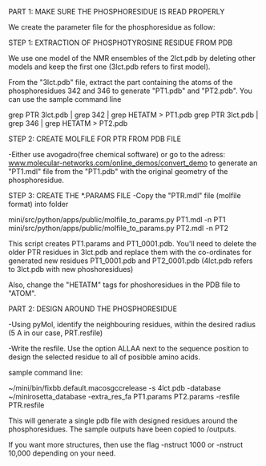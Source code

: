 PART 1: MAKE SURE THE PHOSPHORESIDUE IS READ PROPERLY

We create the parameter file for the phosphoresidue as follow:

STEP 1: EXTRACTION OF PHOSPHOTYROSINE RESIDUE FROM PDB

We use one model of the NMR ensembles of the 2lct.pdb by deleting other models and keep the first one (3lct.pdb refers to first model).

From the "3lct.pdb" file, extract the part containing the atoms of the phosphoresidues 342 and 346 to generate "PT1.pdb" and "PT2.pdb". You can use the sample command line

grep PTR 3lct.pdb | grep 342 | grep HETATM > PT1.pdb
grep PTR 3lct.pdb | grep 346 | grep HETATM > PT2.pdb

STEP 2: CREATE MOLFILE FOR PTR FROM PDB FILE

-Either use avogadro(free chemical software) or go to the adress:
www.molecular-networks.com/online_demos/convert_demo
to generate an "PT1.mdl" file from the "PT1.pdb" with the original geometry of the phosphoresidue.

STEP 3: CREATE THE *.PARAMS FILE 
-Copy the "PTR.mdl" file (molfile format) into folder

mini/src/python/apps/public/molfile_to_params.py PT1.mdl -n PT1
mini/src/python/apps/public/molfile_to_params.py PT2.mdl -n PT2

This script creates PT1.params and PT1_0001.pdb. You'll need to delete the older PTR residues in 3lct.pdb and replace them with the co-ordinates for generated new residues PT1_0001.pdb and PT2_0001.pdb (4lct.pdb refers to 3lct.pdb with new phoshoresidues)

Also, change the "HETATM" tags for phoshoresidues in the PDB file to "ATOM".

PART 2: DESIGN AROUND THE PHOSPHORESIDUE

-Using pyMol, identify the neighbouring residues, within the desired radius (5 A in our case, PRT.resfile)

-Write the resfile. Use the option ALLAA next to the sequence position to design the selected residue to all of posibble amino acids.

sample command line:

~/mini/bin/fixbb.default.macosgccrelease -s 4lct.pdb -database ~/minirosetta_database -extra_res_fa PT1.params PT2.params -resfile PTR.resfile

This will generate a single pdb file with designed residues around the phosphoresidues. The sample outputs have been copied to /outputs.

If you want more structures, then use the flag -nstruct 1000 or -nstruct 10,000 depending on your need.



